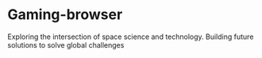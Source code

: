 # Gaming-browser
Exploring the intersection of space science and technology. Building future solutions to solve global challenges
